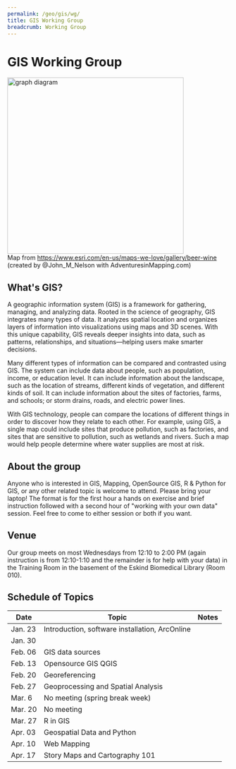 ```yaml
---
permalink: /geo/gis/wg/
title: GIS Working Group
breadcrumb: Working Group
---
```


# GIS Working Group

<img src="https://adventuresinmapping.files.wordpress.com/2017/02/bivariateupdate.jpg" alt = "graph diagram" style="width:400px" /><br/>
Map from https://www.esri.com/en-us/maps-we-love/gallery/beer-wine (created by @John_M_Nelson with AdventuresinMapping.com)

## What's GIS?

A geographic information system (GIS) is a framework for gathering, managing, and analyzing data. Rooted in the science of geography, GIS integrates many types of data. It analyzes spatial location and organizes layers of information into visualizations using maps and 3D scenes. ​With this unique capability, GIS reveals deeper insights into data, such as patterns, relationships, and situations—helping users make smarter decisions.

Many different types of information can be compared and contrasted using GIS. The system can include data about people, such as population, income, or education level. It can include information about the landscape, such as the location of streams, different kinds of vegetation, and different kinds of soil. It can include information about the sites of factories, farms, and schools; or storm drains, roads, and electric power lines.

With GIS technology, people can compare the locations of different things in order to discover how they relate to each other. For example, using GIS, a single map could include sites that produce pollution, such as factories, and sites that are sensitive to pollution, such as wetlands and rivers. Such a map would help people determine where water supplies are most at risk.

## About the group

Anyone who is interested in GIS, Mapping, OpenSource GIS, R & Python for GIS, or any other related topic is welcome to attend.  Please bring your laptop!  The format is for the first hour a hands on exercise and brief instruction followed with a second hour of "working with your own data" session.  Feel free to come to either session or both if you want.

## Venue

Our group meets on most Wednesdays from 12:10 to 2:00 PM (again instruction is from 12:10-1:10 and the remainder is for help with your data) in the Training Room in the basement of the Eskind Biomedical Library (Room 010).  


## Schedule of Topics

| Date | Topic | Notes |
|------|-------|-------|
| Jan. 23| Introduction, software installation, ArcOnline  |
| Jan. 30 |  |   
| Feb. 06 | GIS data sources |  |
| Feb. 13 | Opensource GIS QGIS |
| Feb. 20 | Georeferencing |  
| Feb. 27 | Geoprocessing and Spatial Analysis |  
| Mar. 6 | No meeting (spring break week)  
| Mar. 20 |No meeting |  
| Mar. 27 | R in GIS |  
| Apr. 03 |Geospatial Data and Python|  
| Apr. 10 |Web Mapping|  
| Apr. 17 |Story Maps and Cartography 101|  
